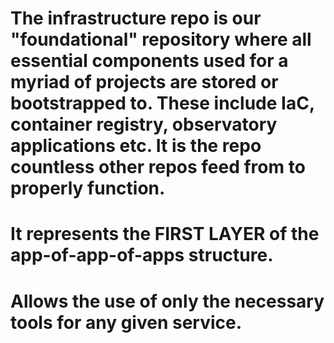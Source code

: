 # The infrastructure repo is our "foundational" repository where all essential components used for a myriad of projects are stored or bootstrapped to. These include IaC, container registry, observatory applications etc. It is the repo countless other repos feed from to properly function.
# It represents the FIRST LAYER of the app-of-app-of-apps structure.
# Allows the use of only the necessary tools for any given service.